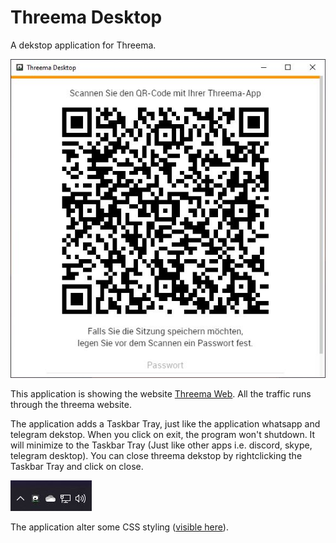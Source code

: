 # Threema Desktop

A dekstop application for Threema.

![ThreemaDekstopApplication](https://raw.githubusercontent.com/callFEELD/Threema-Desktop/master/docs/img/Threema-Desktop-Application.jpg?token=AGCZAMFQFG3NND44SVPAEMS6FC4XY)

This application is showing the website [Threema Web](https://web.threema.ch/).
All the traffic runs through the threema website.

The application adds a Taskbar Tray, just like the application whatsapp and telegram dekstop. When you click on exit, the program won't shutdown. It will minimize to the Taskbar Tray (Just like other apps i.e. discord, skype, telegram desktop). You can close threema dekstop by rightclicking the Taskbar Tray and click on close.

![ThreemaDekstopTaskbarTray](https://raw.githubusercontent.com/callFEELD/Threema-Desktop/master/docs/img/Threema-Desktop-Taskbar-Tray.jpg?token=AGCZAMHAT4M7GC7IZWTBDM26FC4ZU)


The application alter some CSS styling ([visible here](https://github.com/callFEELD/Threema-Desktop/blob/master/assets/css/override.css)).

